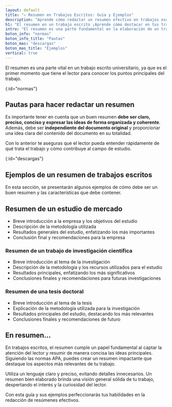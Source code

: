 ```yaml
---
layout: default
title: "✍️ Resumen en Trabajos Escritos: Guía y Ejemplos"
description: "Aprende cómo redactar un resumen efectivo en trabajos escritos. ✔️ Descubre consejos prácticos ¡Impulsa la calidad de tus trabajos con un resumen impactante! 💡"
h1: "El resumen en un trabajo escrito ¡Aprende cómo destacar en tus trabajos universitarios!"
intro: "El resumen es una parte fundamental en la elaboración de un trabajo universitario. En él se sintetizan los puntos claves del texto y se presentan los resultados principales."
boton_info: "normas"
boton_info_title: "Pautas"
boton_mas: "descargas"
boton_mas_title: "Ejemplos"
vertical: true
---
```

El resumen es una parte vital en un trabajo escrito universitario, ya que es el primer momento que tiene el lector para conocer los puntos principales del trabajo.
<!-- Anclaje para que la barra fijada no cubra el siguiente subtítulo -->
{:id="normas"}

## Pautas para hacer redactar un resumen

Es importante tener en cuenta que un buen resumen **debe ser claro, preciso, conciso y expresar las ideas de forma organizada y coherente**. Además, debe ser **independiente del documento original** y proporcionar una idea clara del contenido del documento en su totalidad.

Con lo anterior te aseguras que el lector pueda entender rápidamente de qué trata el trabajo y cómo contribuye al campo de estudio.
<!-- Anclaje para que la barra fijada no cubra el siguiente subtítulo -->
{:id="descargas"}

## Ejemplos de un resumen de trabajos escritos

En esta sección, se presentarán algunos ejemplos de cómo debe ser un buen resumen y las características que debe contener.

## Resumen de un estudio de mercado

- Breve introducción a la empresa y los objetivos del estudio
- Descripción de la metodología utilizada
- Resultados generales del estudio, enfatizando los más importantes
- Conclusión final y recomendaciones para la empresa

### Resumen de un trabajo de investigación científica

- Breve introducción al tema de la investigación
- Descripción de la metodología y los recursos utilizados para el estudio
- Resultados principales, enfatizando los más significativos
- Conclusiones finales y recomendaciones para futuras investigaciones

### Resumen de una tesis doctoral

- Breve introducción al tema de la tesis
- Explicación de la metodología utilizada para la investigación
- Resultados principales del estudio, destacando los más relevantes
- Conclusiones finales y recomendaciones de futuro

## En resumen...

En trabajos escritos, el resumen cumple un papel fundamental al captar la atención del lector y resumir de manera concisa las ideas principales. Siguiendo las normas APA, puedes crear un resumen impactante que destaque los aspectos más relevantes de tu trabajo.

Utiliza un lenguaje claro y preciso, evitando detalles innecesarios. Un resumen bien elaborado brinda una visión general sólida de tu trabajo, despertando el interés y la curiosidad del lector.

Con esta guía y sus ejemplos perfeccionarás tus habilidades en la redacción de resúmenes efectivos.
